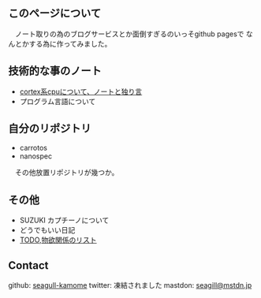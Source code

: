 ## このページについて

　ノート取りの為のブログサービスとか面倒すぎるのいっそgithub pagesで
なんとかする為に作ってみました。


## 技術的な事のノート

- [cortex系cpuについて、ノートと独り言](./MyNotebook/Cortex.html)
- プログラム言語について


## 自分のリポジトリ

- carrotos
- nanospec

　その他放置リポジトリが幾つか。

## その他

- SUZUKI カプチーノについて
- どうでもいい日記
- [TODO,物欲関係のリスト](./todo.html)

## Contact

github: [seagull-kamome](http://github.com/seagull-kamome/)
twitter: 凍結されました
mastdon: seagill@mstdn.jp

